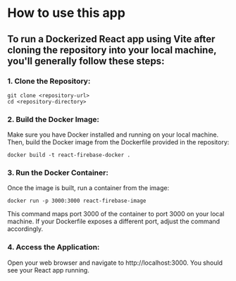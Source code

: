 # How to use this app
## To run a Dockerized React app using Vite after cloning the repository into your local machine, you'll generally follow these steps:

### 1. Clone the Repository:

```
git clone <repository-url>
cd <repository-directory>
```
### 2. Build the Docker Image:
Make sure you have Docker installed and running on your local machine. Then, build the Docker image from the Dockerfile provided in the repository:

```
docker build -t react-firebase-docker .
```
### 3. Run the Docker Container:
Once the image is built, run a container from the image:

```
docker run -p 3000:3000 react-firebase-image
```
This command maps port 3000 of the container to port 3000 on your local machine. If your Dockerfile exposes a different port, adjust the command accordingly.

### 4. Access the Application:
Open your web browser and navigate to http://localhost:3000. You should see your React app running.
